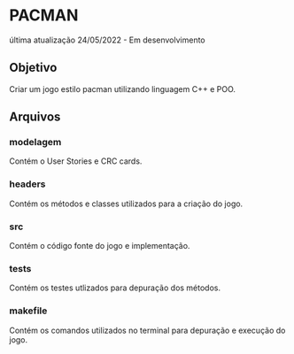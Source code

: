 # PACMAN
última atualização 24/05/2022 -  Em desenvolvimento

## Objetivo
Criar um jogo estilo pacman utilizando linguagem C++ e POO.

## Arquivos
### modelagem
Contém o User Stories e CRC cards.
### headers
Contém os métodos e classes utilizados para a criação do jogo.
### src
Contém o código fonte do jogo e implementação.
### tests
Contém os testes utlizados para depuração dos métodos.
### makefile 
Contém os comandos utilizados no terminal para depuração e execução do jogo.